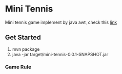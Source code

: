 # Mini Tennis
Mini tennis game implement by java awt, check this [link](http://www.edu4java.com/en/game/game1.html)

## Get Started
1. mvn package
2. java -jar target/mini-tennis-0.0.1-SNAPSHOT.jar

### Game Rule

